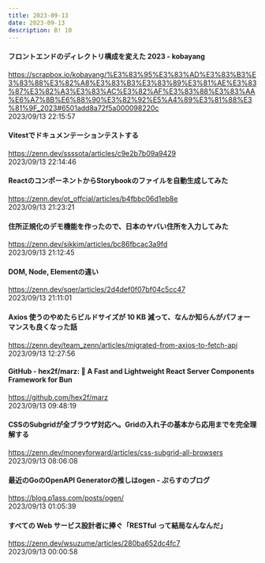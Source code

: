 ```yaml
---
title: 2023-09-13
date: 2023-09-13
description: B! 10
---
```


#### フロントエンドのディレクトリ構成を変えた 2023 - kobayang
https://scrapbox.io/kobayang/%E3%83%95%E3%83%AD%E3%83%B3%E3%83%88%E3%82%A8%E3%83%B3%E3%83%89%E3%81%AE%E3%83%87%E3%82%A3%E3%83%AC%E3%82%AF%E3%83%88%E3%83%AA%E6%A7%8B%E6%88%90%E3%82%92%E5%A4%89%E3%81%88%E3%81%9F_2023#6501add8a72f5a000098220c<br>
2023/09/13 22:15:57<br>


#### Vitestでドキュメンテーションテストする
https://zenn.dev/ssssota/articles/c9e2b7b09a9429<br>
2023/09/13 22:14:46<br>


#### ReactのコンポーネントからStorybookのファイルを自動生成してみた
https://zenn.dev/ot_offcial/articles/b4fbbc06d1eb8e<br>
2023/09/13 21:23:21<br>


#### 住所正規化のデモ機能を作ったので、日本のヤバい住所を入力してみた
https://zenn.dev/sikkim/articles/bc86fbcac3a9fd<br>
2023/09/13 21:12:45<br>


#### DOM, Node, Elementの違い
https://zenn.dev/sqer/articles/2d4def0f07bf04c5cc47<br>
2023/09/13 21:11:01<br>


#### Axios 使うのやめたらビルドサイズが 10 KB 減って、なんか知らんがパフォーマンスも良くなった話
https://zenn.dev/team_zenn/articles/migrated-from-axios-to-fetch-api<br>
2023/09/13 12:27:56<br>


#### GitHub - hex2f/marz: 🚀 A Fast and Lightweight React Server Components Framework for Bun
https://github.com/hex2f/marz<br>
2023/09/13 09:48:19<br>


#### CSSのSubgridが全ブラウザ対応へ。Gridの入れ子の基本から応用までを完全理解する
https://zenn.dev/moneyforward/articles/css-subgrid-all-browsers<br>
2023/09/13 08:06:08<br>


#### 最近のGoのOpenAPI Generatorの推しはogen - ぷらすのブログ
https://blog.p1ass.com/posts/ogen/<br>
2023/09/13 01:05:39<br>


#### すべての Web サービス設計者に捧ぐ「RESTful って結局なんなんだ」
https://zenn.dev/wsuzume/articles/280ba652dc4fc7<br>
2023/09/13 00:00:58<br>


